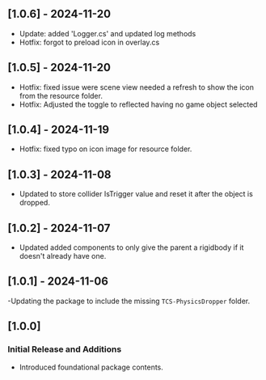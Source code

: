 ## [1.0.6] - 2024-11-20
- Update: added 'Logger.cs' and updated log methods
- Hotfix: forgot to preload icon in overlay.cs

## [1.0.5] - 2024-11-20
- Hotfix: fixed issue were scene view needed a refresh to show the icon from the resource folder.
- Hotfix: Adjusted the toggle to reflected having no game object selected

## [1.0.4] - 2024-11-19
- Hotfix: fixed typo on icon image for resource folder.

## [1.0.3] - 2024-11-08
- Updated to store collider IsTrigger value and reset it after the object is dropped.

## [1.0.2] - 2024-11-07
- Updated added components to only give the parent a rigidbody if it doesn't already have one.

## [1.0.1] - 2024-11-06
-Updating the package to include the missing `TCS-PhysicsDropper` folder.

## [1.0.0]
### Initial Release and Additions
- Introduced foundational package contents.